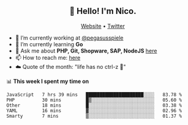 <h2 align="center">👋 Hello! I'm Nico.</h2>
<p align="center">
  <a href="https://gruselhaus.com">Website</a> •
  <a href="https://twitter.com/NicoFinkernagel">Twitter</a>
</p>


- 🔭 I’m currently working at [@pegasusspiele](https://github.com/pegasusspiele)
- 🌱 I’m currently learning **Go**
- 💬 Ask me about **PHP, Git, Shopware, SAP, NodeJS** [here](https://github.com/gruselhaus/gruselhaus/issues)
- 📫 How to reach me: [here](https://github.com/gruselhaus/gruselhaus/issues)
- ☁️ Quote of the month: "life has no ctrl-z 🌴"

📊 **This week I spent my time on**
<!--START_SECTION:waka-->
```text
JavaScript   7 hrs 39 mins   █████████████████████░░░░   83.78 % 
PHP          30 mins         █▒░░░░░░░░░░░░░░░░░░░░░░░   05.60 % 
Other        18 mins         █░░░░░░░░░░░░░░░░░░░░░░░░   03.38 % 
YAML         16 mins         ▓░░░░░░░░░░░░░░░░░░░░░░░░   02.96 % 
Smarty       7 mins          ▒░░░░░░░░░░░░░░░░░░░░░░░░   01.37 % 
```
<!--END_SECTION:waka-->
